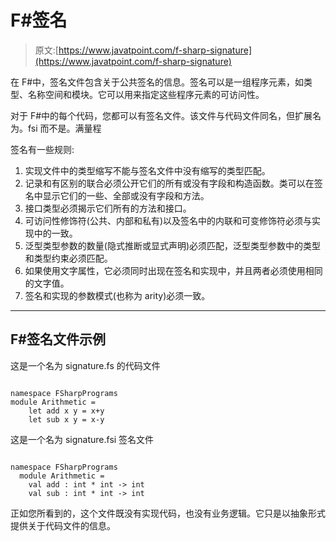 # F#签名

> 原文:[https://www.javatpoint.com/f-sharp-signature](https://www.javatpoint.com/f-sharp-signature)

在 F#中，签名文件包含关于公共签名的信息。签名可以是一组程序元素，如类型、名称空间和模块。它可以用来指定这些程序元素的可访问性。

对于 F#中的每个代码，您都可以有签名文件。该文件与代码文件同名，但扩展名为。fsi 而不是。满量程

签名有一些规则:

1.  实现文件中的类型缩写不能与签名文件中没有缩写的类型匹配。
2.  记录和有区别的联合必须公开它们的所有或没有字段和构造函数。类可以在签名中显示它们的一些、全部或没有字段和方法。
3.  接口类型必须揭示它们所有的方法和接口。
4.  可访问性修饰符(公共、内部和私有)以及签名中的内联和可变修饰符必须与实现中的一致。
5.  泛型类型参数的数量(隐式推断或显式声明)必须匹配，泛型类型参数中的类型和类型约束必须匹配。
6.  如果使用文字属性，它必须同时出现在签名和实现中，并且两者必须使用相同的文字值。
7.  签名和实现的参数模式(也称为 arity)必须一致。

* * *

## F#签名文件示例

这是一个名为 signature.fs 的代码文件

```

namespace FSharpPrograms
module Arithmetic =
    let add x y = x+y
    let sub x y = x-y

```

这是一个名为 signature.fsi 签名文件

```

namespace FSharpPrograms
  module Arithmetic =
    val add : int * int -> int
    val sub : int * int -> int

```

正如您所看到的，这个文件既没有实现代码，也没有业务逻辑。它只是以抽象形式提供关于代码文件的信息。